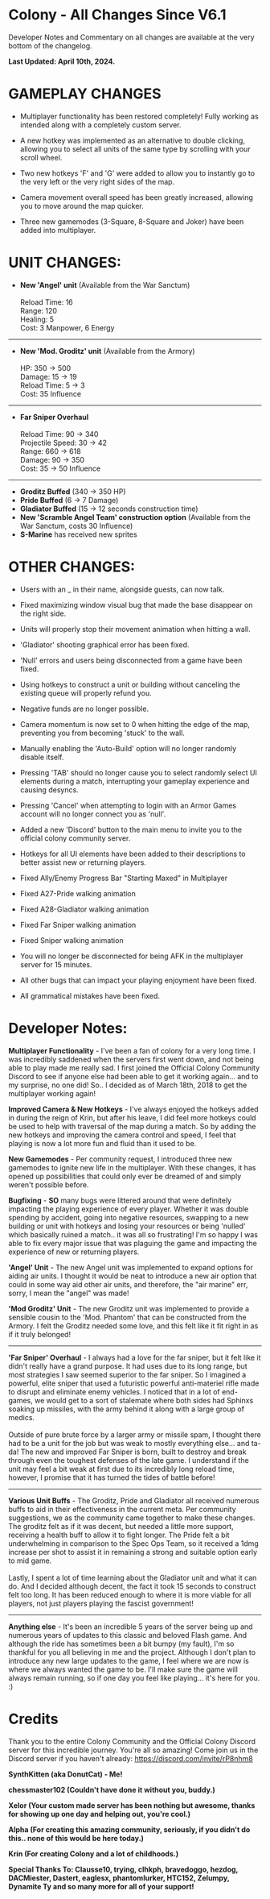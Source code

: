 # Colony - All Changes Since V6.1

Developer Notes and Commentary on all changes are available at the very bottom of the changelog.

**Last Updated: April 10th, 2024.**

# GAMEPLAY CHANGES
- Multiplayer functionality has been restored completely! Fully working as intended along with a completely custom server.

- A new hotkey was implemented as an alternative to double clicking, allowing you to select all units of the same type by scrolling with your scroll wheel.
- Two new hotkeys 'F' and 'G' were added to allow you to instantly go to the very left or the very right sides of the map. 
- Camera movement overall speed has been greatly increased, allowing you to move around the map quicker.
- Three new gamemodes (3-Square, 8-Square and Joker) have been added into multiplayer.

# UNIT CHANGES:
- **New 'Angel' unit** (Available from the War Sanctum)<br/><br/>Reload Time: 16 <br/>Range: 120 <br/>Healing: 5 <br/>Cost: 3 Manpower, 6 Energy
- - -
- **New 'Mod. Groditz' unit** (Available from the Armory)<br/><br/>HP: 350 -> 500 <br/>Damage: 15 -> 19 <br/>Reload Time: 5 -> 3 <br/>Cost: 35 Influence
- - -
- **Far Sniper Overhaul**<br/><br/>Reload Time: 90 -> 340 <br/>Projectile Speed: 30 -> 42 <br/>Range: 660 -> 618 <br/>Damage: 90 -> 350 <br/>Cost: 35 -> 50 Influence
- - -
- **Groditz Buffed** (340 -> 350 HP)
- **Pride Buffed** (6 -> 7 Damage)
- **Gladiator Buffed** (15 -> 12 seconds construction time)
- **New 'Scramble Angel Team' construction option** (Available from the War Sanctum, costs 30 Influence)
- **S-Marine** has received new sprites

# OTHER CHANGES:
- Users with an _ in their name, alongside guests, can now talk.

- Fixed maximizing window visual bug that made the base disappear on the right side.
- Units will properly stop their movement animation when hitting a wall.
- 'Gladiator' shooting graphical error has been fixed.
- 'Null' errors and users being disconnected from a game have been fixed.
- Using hotkeys to construct a unit or building without canceling the existing queue will properly refund you. 
- Negative funds are no longer possible.
- Camera momentum is now set to 0 when hitting the edge of the map, preventing you from becoming 'stuck' to the wall.
- Manually enabling the 'Auto-Build' option will no longer randomly disable itself.
- Pressing 'TAB' should no longer cause you to select randomly select UI elements during a match, interrupting your gameplay experience and causing desyncs.
- Pressing 'Cancel' when attempting to login with an Armor Games account will no longer connect you as 'null'.
- Added a new 'Discord' button to the main menu to invite you to the official colony community server.
- Hotkeys for all UI elements have been added to their descriptions to better assist new or returning players.
- Fixed Ally/Enemy Progress Bar "Starting Maxed" in Multiplayer
- Fixed A27-Pride walking animation
- Fixed A28-Gladiator walking animation
- Fixed Far Sniper walking animation
- Fixed Sniper walking animation
- You will no longer be disconnected for being AFK in the multiplayer server for 15 minutes.
- All other bugs that can impact your playing enjoyment have been fixed.
- All grammatical mistakes have been fixed.

# Developer Notes:

**Multiplayer Functionality** - I've been a fan of colony for a very long time. I was incredibly saddened when the servers first went down, and not being able to play made me really sad. I first joined the Official Colony Community Discord to see if anyone else had been able to get it working again... and to my surprise, no one did! So.. I decided as of March 18th, 2018 to get the multiplayer working again!

**Improved Camera & New Hotkeys** - I've always enjoyed the hotkeys added in during the reign of Krin, but after his leave, I did feel more hotkeys could be used to help with traversal of the map during a match. So by adding the new hotkeys and improving the camera control and speed, I feel that playing is now a lot more fun and fluid than it used to be.

**New Gamemodes** - Per community request, I introduced three new gamemodes to ignite new life in the multiplayer. With these changes, it has opened up possibilities that could only ever be dreamed of and simply weren't possible before.

**Bugfixing** - **SO** many bugs were littered around that were definitely impacting the playing experience of every player. Whether it was double spending by accident, going into negative resources, swapping to a new building or unit with hotkeys and losing your resources or being 'nulled' which basically ruined a match.. it was all so frustrating! I'm so happy I was able to fix every major issue that was plaguing the game and impacting the experience of new or returning players.

**'Angel' Unit** - The new Angel unit was implemented to expand options for aiding air units. I thought it would be neat to introduce a new air option that could in some way aid other air units, and therefore, the "air marine" err, sorry, I mean the "angel" was made!

**'Mod Groditz' Unit** - The new Groditz unit was implemented to provide a sensible cousin to the 'Mod. Phantom' that can be constructed from the Armory. I felt the Groditz needed some love, and this felt like it fit right in as if it truly belonged!
- - -
**'Far Sniper' Overhaul** - I always had a love for the far sniper, but it felt like it didn't really have a grand purpose. It had uses due to its long range, but most strategies I saw seemed superior to the far sniper. So I imagined a powerful, elite sniper that used a futuristic powerful anti-materiel rifle made to disrupt and eliminate enemy vehicles. I noticed that in a lot of end-games, we would get to a sort of stalemate where both sides had Sphinxs soaking up missiles, with the army behind it along with a large group of medics.<br/><br/>Outside of pure brute force by a larger army or missile spam, I thought there had to be a unit for the job but was weak to mostly everything else... and ta-da! The new and improved Far Sniper is born, built to destroy and break through even the toughest defenses of the late game. I understand if the unit may feel a bit weak at first due to its incredibly long reload time, however, I promise that it has turned the tides of battle before!
- - -
**Various Unit Buffs** - The Groditz, Pride and Gladiator all received numerous buffs to aid in their effectiveness in the current meta. Per community suggestions, we as the community came together to make these changes. The groditz felt as if it was decent, but needed a little more support, receiving a health buff to allow it to fight longer. The Pride felt a bit underwhelming in comparison to the Spec Ops Team, so it received a 1dmg increase per shot to assist it in remaining a strong and suitable option early to mid game.<br/><br/>Lastly, I spent a lot of time learning about the Gladiator unit and what it can do. And I decided although decent, the fact it took 15 seconds to construct felt too long. It has been reduced enough to where it is more viable for all players, not just players playing the fascist government!
- - -
**Anything else** - It's been an incredible 5 years of the server being up and numerous years of updates to this classic and beloved Flash game. And although the ride has sometimes been a bit bumpy (my fault), I'm so thankful for you all believing in me and the project. Although I don't plan to introduce any new large updates to the game, I feel where we are now is where we always wanted the game to be. I'll make sure the game will always remain running, so if one day you feel like playing... it's here for you. :)

# Credits

Thank you to the entire Colony Community and the Official Colony Discord server for this incredible journey. You're all so amazing! Come join us in the Discord server if you haven't already: https://discord.com/invite/rP8nhm8

**SynthKitten (aka DonutCat) - Me!**

**chessmaster102 (Couldn't have done it without you, buddy.)**

**Xelor (Your custom made server has been nothing but awesome, thanks for showing up one day and helping out, you're cool.)**

**Alpha (For creating this amazing community, seriously, if you didn't do this.. none of this would be here today.)**

**Krin (For creating Colony and a lot of childhoods.)**

**Special Thanks To: Clausse10,  trying,  clhkph,  bravedoggo,  hezdog,  DACMiester,  Dastert,  eaglesx,  phantomlurker,  HTC152,  Zelumpy,  Dynamite Ty and so many more for all of your support!**
